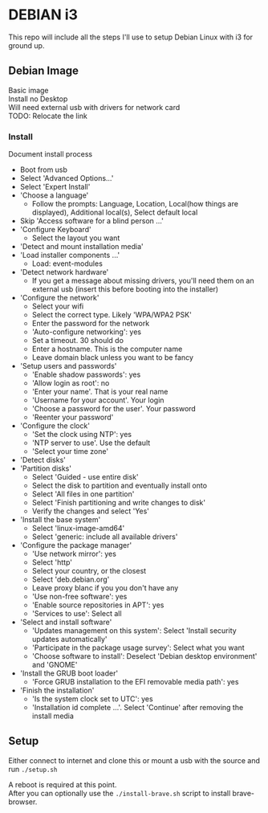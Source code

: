 # DEBIAN i3

This repo will include all the steps I'll use to setup Debian Linux with i3 for
ground up.

## Debian Image

Basic image  
Install no Desktop  
Will need external usb with drivers for network card  
TODO: Relocate the link

### Install

Document install process

 - Boot from usb
 - Select 'Advanced Options...'
 - Select 'Expert Install'
 - 'Choose a language'
   - Follow the prompts: Language, Location,
     Local(how things are displayed),
     Additional local(s), Select default local
 - Skip 'Access software for a blind person ...'
 - 'Configure Keyboard'
   - Select the layout you want
 - 'Detect and mount installation media'
 - 'Load installer components ...'
   - Load: event-modules
 - 'Detect network hardware'
   - If you get a message about missing drivers, you'll need them on an external
     usb (insert this before booting into the installer)
 - 'Configure the network'
   - Select your wifi
   - Select the correct type. Likely 'WPA/WPA2 PSK'
   - Enter the password for the network
   - 'Auto-configure networking': yes
   - Set a timeout. 30 should do
   - Enter a hostname. This is the computer name
   - Leave domain black unless you want to be fancy
 - 'Setup users and passwords'
   - 'Enable shadow passwords': yes
   - 'Allow login as root': no
   - 'Enter your name'. That is your real name
   - 'Username for your account'. Your login
   - 'Choose a password for the user'. Your password
   - 'Reenter your password'
 - 'Configure the clock'
   - 'Set the clock using NTP': yes
   - 'NTP server to use'. Use the default
   - 'Select your time zone'
 - 'Detect disks'
 - 'Partition disks'
   - Select 'Guided - use entire disk'
   - Select the disk to partition and eventually install onto
   - Select 'All files in one partition'
   - Select 'Finish partitioning and write changes to disk'
   - Verify the changes and select 'Yes'
 - 'Install the base system'
   - Select 'linux-image-amd64'
   - Select 'generic: include all available drivers'
 - 'Configure the package manager'
   - 'Use network mirror': yes
   - Select 'http'
   - Select your country, or the closest
   - Select 'deb.debian.org'
   - Leave proxy blanc if you you don't have any
   - 'Use non-free software': yes
   - 'Enable source repositories in APT': yes
   - 'Services to use': Select all
 - 'Select and install software'
   - 'Updates management on this system': Select 'Install security updates automatically'
   - 'Participate in the package usage survey': Select what you want
   - 'Choose software to install': Deselect 'Debian desktop environment' and 'GNOME'
 - 'Install the GRUB boot loader'
   - 'Force GRUB installation to the EFI removable media path': yes
 - 'Finish the installation'
   - 'Is the system clock set to UTC': yes
   - 'Installation id complete ...'. Select 'Continue' after removing the install media

## Setup

Either connect to internet and clone this or mount a usb with the source and
run `./setup.sh`

A reboot is required at this point.  
After you can optionally use the `./install-brave.sh` script to install brave-browser.
